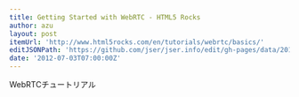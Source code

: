 ```yaml
---
title: Getting Started with WebRTC - HTML5 Rocks
author: azu
layout: post
itemUrl: 'http://www.html5rocks.com/en/tutorials/webrtc/basics/'
editJSONPath: 'https://github.com/jser/jser.info/edit/gh-pages/data/2012/07/index.json'
date: '2012-07-03T07:00:00Z'
---
```

WebRTCチュートリアル

